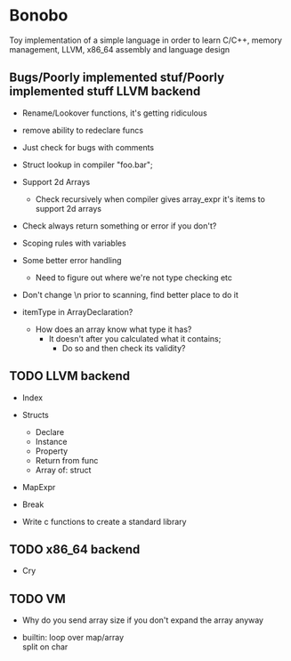 # Bonobo

Toy implementation of a simple language in order to learn C/C++, memory management, LLVM, x86_64 assembly and language design


## Bugs/Poorly implemented stuf/Poorly implemented stuff  LLVM backend

* Rename/Lookover functions, it's getting ridiculous

* remove ability to redeclare funcs

* Just check for bugs with comments

* Struct lookup in compiler "foo.bar";

* Support 2d Arrays
    * Check recursively when compiler gives array_expr it's items to support 2d arrays

* Check always return something or error if you don't?

* Scoping rules with variables

* Some better error handling
    * Need to figure out where we're not type checking etc 

* Don't change \n prior to scanning, find better place to do it

* itemType in ArrayDeclaration?
    * How does an array know what type it has?
        * It doesn't after you calculated what it contains;
            * Do so and then check its validity?


## TODO LLVM backend

* Index

* Structs
    * Declare
    * Instance
    * Property
    * Return from func
    * Array of:
        struct

* MapExpr

* Break

* Write c functions to create a standard library

## TODO x86_64 backend

* Cry


## TODO VM 

* Why do you send array size if you don't expand the array anyway

* builtin:
    loop over map/array    
    split on char
